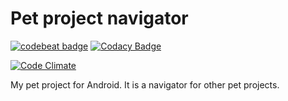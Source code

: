 # Pet project navigator

[![codebeat badge][codebeat_badge_link]][codebeat_link] 
[![Codacy Badge][codacy_badge_link]][codacy_link]

[![Code Climate][codeclimate_badge_link]][codeclimate_link]

My pet project for Android. It is a navigator for other pet projects.

[codebeat_link]: https://codebeat.co/projects/github-com-mikolasan-pet-project-navigator
[codebeat_badge_link]: https://codebeat.co/badges/bfc58f6b-d11f-4a70-8dba-e002248dd500
[codacy_link]: https://www.codacy.com/app/neupokoev-n/pet-project-navigator?utm_source=github.com&amp;utm_medium=referral&amp;utm_content=mikolasan/pet-project-navigator&amp;utm_campaign=Badge_Grade
[codacy_badge_link]: https://api.codacy.com/project/badge/Grade/0f34ab267ca14b9aba539d4f4221d76d
[codeclimate_link]: https://codeclimate.com/github/mikolasan/pet-project-navigator
[codeclimate_badge_link]: https://codeclimate.com/github/mikolasan/pet-project-navigator/badges/gpa.svg
